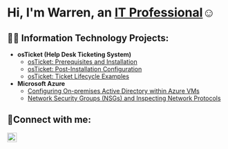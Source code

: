 <h1>Hi, I'm Warren, an <a href="https://www.linkedin.com/in/warrenjoseph93/">IT Professional</a>☺</h1>

<h2>👨‍💻 Information Technology Projects:</h2>

- <b>osTicket (Help Desk Ticketing System)</b>
  - [osTicket: Prerequisites and Installation](https://github.com/warrencyber/osticket-prereqs)
  - [osTicket: Post-Installation Configuration](https://github.com/warrencyber/post-install-config)
  - [osTicket: Ticket Lifecycle Examples](https://github.com/warrencyber/ticket-lifecycle)
- <b>Microsoft Azure</b>
  - [Configuring On-premises Active Directory within Azure VMs](https://github.com/warrencyber/configure-ad)
  - [Network Security Groups (NSGs) and Inspecting Network Protocols](https://github.com/warrencyber/azure-network-protocols)

<h2>🤳Connect with me:</h2>

[<img align="left" alt="Josh | LinkedIn" width="22px" src="https://cdn.jsdelivr.net/npm/simple-icons@v3/icons/linkedin.svg" />][linkedin]

[linkedin]: https://www.linkedin.com/in/warrenjoseph93/
